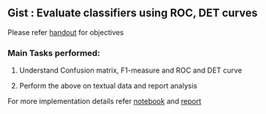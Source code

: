## Gist : Evaluate classifiers using ROC, DET curves

Please refer [handout](6.week6_clustering/handout.pdf) for objectives

### Main Tasks performed:

1. Understand Confusion matrix, F1-measure and ROC and DET curve

2. Perform the above on textual data and report analysis

For more implementation details refer [notebook](6.week6_clustering/code/practical.ipynb) and [report](6.week6_clustering/report.pdf)